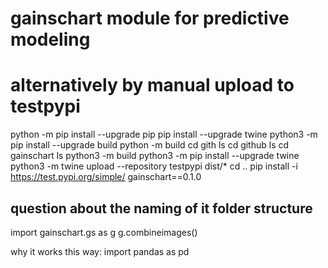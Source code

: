 # gainschart module for predictive modeling



# alternatively by manual upload to testpypi
python -m pip install --upgrade pip
pip install --upgrade twine
python3 -m pip install --upgrade build
python -m build
cd gith
ls
cd github
ls
cd gainschart
ls
python3 -m build
python3 -m pip install --upgrade twine
python3 -m twine upload --repository testpypi dist/*
cd ..
pip install -i https://test.pypi.org/simple/ gainschart==0.1.0

## question about the naming of it folder structure
import gainschart.gs as g
g.combineimages()

why it works this way:
import pandas as pd
